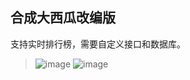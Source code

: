 ## 合成大西瓜改编版
支持实时排行榜，需要自定义接口和数据库。
> ![image](https://github.com/xz8090/emoji/tree/master/%E6%95%88%E6%9E%9C%E5%9B%BE/微信图片_20210203191015.jpg)
> ![image](https://github.com/xz8090/emoji/tree/master/%E6%95%88%E6%9E%9C%E5%9B%BE/微信图片_20210203191023.jpg)
